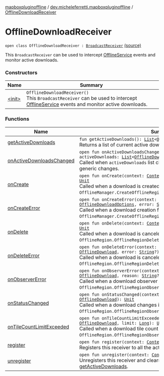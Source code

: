 [mapboxpluginoffline](../../index.md) / [dev.micheleferretti.mapboxpluginoffline](../index.md) / [OfflineDownloadReceiver](./index.md)

# OfflineDownloadReceiver

`open class OfflineDownloadReceiver : `[`BroadcastReceiver`](https://developer.android.com/reference/android/content/BroadcastReceiver.html) [(source)](https://github.com/xit0c/mapbox-plugin-offline/tree/master/mapboxpluginoffline/src/main/java/dev/micheleferretti/mapboxpluginoffline/OfflineDownloadReceiver.kt#L18)

This `BroadcastReceiver` can be used to intercept [OfflineService](../-offline-service/index.md)
events and monitor active downloads.

### Constructors

| Name | Summary |
|---|---|
| [&lt;init&gt;](-init-.md) | `OfflineDownloadReceiver()`<br>This `BroadcastReceiver` can be used to intercept [OfflineService](../-offline-service/index.md) events and monitor active downloads. |

### Functions

| Name | Summary |
|---|---|
| [getActiveDownloads](get-active-downloads.md) | `fun getActiveDownloads(): `[`List`](https://kotlinlang.org/api/latest/jvm/stdlib/kotlin.collections/-list/index.html)`<`[`OfflineDownload`](../../dev.micheleferretti.mapboxpluginoffline.model/-offline-download/index.md)`>`<br>Returns a list of current active downloads. |
| [onActiveDownloadsChanged](on-active-downloads-changed.md) | `open fun onActiveDownloadsChanged(context: `[`Context`](https://developer.android.com/reference/android/content/Context.html)`, activeDownloads: `[`List`](https://kotlinlang.org/api/latest/jvm/stdlib/kotlin.collections/-list/index.html)`<`[`OfflineDownload`](../../dev.micheleferretti.mapboxpluginoffline.model/-offline-download/index.md)`>): `[`Unit`](https://kotlinlang.org/api/latest/jvm/stdlib/kotlin/-unit/index.html)<br>Called when `activeDownloads` list changes. Override this to respond to generic changes. |
| [onCreate](on-create.md) | `open fun onCreate(context: `[`Context`](https://developer.android.com/reference/android/content/Context.html)`, download: `[`OfflineDownload`](../../dev.micheleferretti.mapboxpluginoffline.model/-offline-download/index.md)`): `[`Unit`](https://kotlinlang.org/api/latest/jvm/stdlib/kotlin/-unit/index.html)<br>Called when a download is created, see `OfflineManager.CreateOfflineRegionCallback.onCreate()`. |
| [onCreateError](on-create-error.md) | `open fun onCreateError(context: `[`Context`](https://developer.android.com/reference/android/content/Context.html)`, options: `[`OfflineDownloadOptions`](../../dev.micheleferretti.mapboxpluginoffline.model/-offline-download-options/index.md)`, error: `[`String`](https://kotlinlang.org/api/latest/jvm/stdlib/kotlin/-string/index.html)`?): `[`Unit`](https://kotlinlang.org/api/latest/jvm/stdlib/kotlin/-unit/index.html)<br>Called when a download creation fails, see `OfflineManager.CreateOfflineRegionCallback.onError()`. |
| [onDelete](on-delete.md) | `open fun onDelete(context: `[`Context`](https://developer.android.com/reference/android/content/Context.html)`, download: `[`OfflineDownload`](../../dev.micheleferretti.mapboxpluginoffline.model/-offline-download/index.md)`): `[`Unit`](https://kotlinlang.org/api/latest/jvm/stdlib/kotlin/-unit/index.html)<br>Called when a download is canceled and the region deleted, see `OfflineRegion.OfflineRegionDeleteCallback.onDelete()`. |
| [onDeleteError](on-delete-error.md) | `open fun onDeleteError(context: `[`Context`](https://developer.android.com/reference/android/content/Context.html)`, download: `[`OfflineDownload`](../../dev.micheleferretti.mapboxpluginoffline.model/-offline-download/index.md)`, error: `[`String`](https://kotlinlang.org/api/latest/jvm/stdlib/kotlin/-string/index.html)`?): `[`Unit`](https://kotlinlang.org/api/latest/jvm/stdlib/kotlin/-unit/index.html)<br>Called when a download is canceled but the region deletion fails, see `OfflineRegion.OfflineRegionDeleteCallback.onError()`. |
| [onObserverError](on-observer-error.md) | `open fun onObserverError(context: `[`Context`](https://developer.android.com/reference/android/content/Context.html)`, download: `[`OfflineDownload`](../../dev.micheleferretti.mapboxpluginoffline.model/-offline-download/index.md)`, reason: `[`String`](https://kotlinlang.org/api/latest/jvm/stdlib/kotlin/-string/index.html)`?, message: `[`String`](https://kotlinlang.org/api/latest/jvm/stdlib/kotlin/-string/index.html)`?): `[`Unit`](https://kotlinlang.org/api/latest/jvm/stdlib/kotlin/-unit/index.html)<br>Called when a download observer fails, see `OfflineRegion.OfflineRegionObserver.onError()`. |
| [onStatusChanged](on-status-changed.md) | `open fun onStatusChanged(context: `[`Context`](https://developer.android.com/reference/android/content/Context.html)`, download: `[`OfflineDownload`](../../dev.micheleferretti.mapboxpluginoffline.model/-offline-download/index.md)`): `[`Unit`](https://kotlinlang.org/api/latest/jvm/stdlib/kotlin/-unit/index.html)<br>Called when a download changes its status, see `OfflineRegion.OfflineRegionObserver.onStatusChanged()`. |
| [onTileCountLimitExceeded](on-tile-count-limit-exceeded.md) | `open fun onTileCountLimitExceeded(context: `[`Context`](https://developer.android.com/reference/android/content/Context.html)`, download: `[`OfflineDownload`](../../dev.micheleferretti.mapboxpluginoffline.model/-offline-download/index.md)`, limit: `[`Long`](https://kotlinlang.org/api/latest/jvm/stdlib/kotlin/-long/index.html)`): `[`Unit`](https://kotlinlang.org/api/latest/jvm/stdlib/kotlin/-unit/index.html)<br>Called when a download tile count exceeds `limit`, see `OfflineRegion.OfflineRegionObserver.mapboxTileCountLimitExceeded()`. |
| [register](register.md) | `open fun register(context: `[`Context`](https://developer.android.com/reference/android/content/Context.html)`): `[`Unit`](https://kotlinlang.org/api/latest/jvm/stdlib/kotlin/-unit/index.html)<br>Registers this receiver to all the actions. |
| [unregister](unregister.md) | `open fun unregister(context: `[`Context`](https://developer.android.com/reference/android/content/Context.html)`): `[`Unit`](https://kotlinlang.org/api/latest/jvm/stdlib/kotlin/-unit/index.html)<br>Unregisters this receiver and clears the internal list returned by [getActiveDownloads](get-active-downloads.md). |
